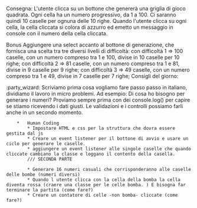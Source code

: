Consegna:
L'utente clicca su un bottone che genererà una griglia di gioco quadrata. Ogni cella ha un numero progressivo, da 1 a 100. Ci saranno quindi 10 caselle per ognuna delle 10 righe. Quando l'utente clicca su ogni cella, la cella cliccata si colora di azzurro ed emetto un messaggio in console con il numero della cella cliccata.


Bonus
Aggiungere una select accanto al bottone di generazione, che fornisca una scelta tra tre diversi livelli di difficoltà:
con difficoltà 1 => 100 caselle, con un numero compreso tra 1 e 100, divise in 10 caselle per 10 righe;
con difficoltà 2 => 81 caselle, con un numero compreso tra 1 e 81, divise in 9 caselle per 9 righe;
con difficoltà 3 => 49 caselle, con un numero compreso tra 1 e 49, divise in 7 caselle per 7 righe;
Consigli del giorno:


:party_wizard: Scriviamo prima cosa vogliamo fare passo passo in italiano, dividiamo il lavoro in micro problemi.
Ad esempio: Di cosa ho bisogno per generare i numeri?
Proviamo sempre prima con dei console.log() per capire se stiamo ricevendo i dati giusti. Le validazioni e i controlli possiamo farli anche in un secondo momento.

        *   Human Coding
            * Impostare HTML e css per la struttura che dovra essere gestita dal js
            * Creare un event listener per il bottone di avvio e usare un ciclo per generare le caselle.
            * aggiungere un event listener alle singole caselle che quando cliccate cambiano la classe e loggano il contento della casella.
            /// SECONDA PARTE

            * Generare 16 numeri casuali che corrisponderanno alle caselle delle bombe (numeri diversi)
            * Quando l utente clicca con la cella della bomba la cella diventa rossa (craere una classe per le celle bomba. ) E bisogna far terminare la partita (come fare?)
            * Creare un contatore di celle -non bomba- cliccate (come fare?)
        